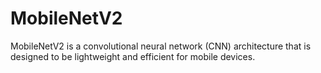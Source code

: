 # MobileNetV2
MobileNetV2 is a convolutional neural network (CNN) architecture that is designed to be lightweight and efficient for mobile devices. 
